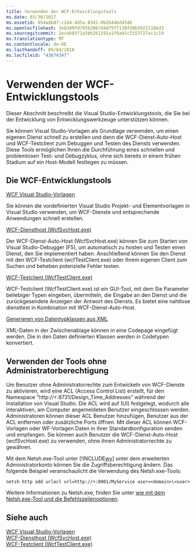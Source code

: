 ```yaml
---
title: Verwenden der WCF-Entwicklungstools
ms.date: 03/30/2017
ms.assetid: 054adb87-c244-4d5a-83d1-0b2b44bd454b
ms.openlocfilehash: 3eb349fd795b2067d4d75ff138fd9b5922110bd3
ms.sourcegitcommit: 2eceb05f1a5bb261291a1f6a91c5153727ac1c19
ms.translationtype: MT
ms.contentlocale: de-DE
ms.lasthandoff: 09/04/2018
ms.locfileid: "43674347"
---
```

# <a name="using-the-wcf-development-tools"></a>Verwenden der WCF-Entwicklungstools
Dieser Abschnitt beschreibt die Visual Studio-Entwicklungstools, die Sie bei der Entwicklung von Entwicklungswerkzeuge unterstützen können.  
  
 Sie können Visual Studio-Vorlagen als Grundlage verwenden, um einen eigenen Dienst schnell zu erstellen und dann die WCF-Dienst-Auto-Host und WCF-Testclient zum Debuggen und Testen des Diensts verwenden. Diese Tools ermöglichen Ihnen die Durchführung eines schnellen und problemlosen Test- und Debugzyklus, ohne sich bereits in einem frühen Stadium auf ein Host-Modell festlegen zu müssen.  
  
## <a name="the-wcf-developer-tools"></a>Die WCF-Entwicklungstools  
 [WCF Visual Studio-Vorlagen](../../../docs/framework/wcf/wcf-vs-templates.md)  
  
 Sie können die vordefinierten Visual Studio Projekt- und Elementvorlagen in Visual Studio verwenden, um WCF-Dienste und entsprechende Anwendungen schnell erstellen.  
  
 [WCF-Diensthost (WcfSvcHost.exe)](../../../docs/framework/wcf/wcf-service-host-wcfsvchost-exe.md)  
  
 Der WCF-Dienst-Auto-Host (WcfSvcHost.exe) können Sie zum Starten von Visual Studio-Debugger (F5), um automatisch zu hosten und Testen einen Dienst, den Sie implementiert haben. Anschließend können Sie den Dienst mit den WCF-Testclient (wcfTestClient.exe) oder Ihrem eigenen Client zum Suchen und beheben potenzielle Fehler testen.  
  
 [WCF-Testclient (WcfTestClient.exe)](../../../docs/framework/wcf/wcf-test-client-wcftestclient-exe.md)  
  
 WCF-Testclient (WcfTestClient.exe) ist ein GUI-Tool, mit dem Sie Parameter beliebiger Typen eingeben, übermitteln, die Eingabe an den Dienst und die zurückgesendete Anzeigen der Antwort des Diensts. Es bietet eine nahtlose diensttest in Kombination mit WCF-Dienst-Auto-Host.  
  
 [Generieren von Datentypklassen aus XML](../../../docs/framework/wcf/generating-data-type-classes-from-xml.md)  
  
 XML-Daten in der Zwischenablage können in eine Codepage eingefügt werden. Die in den Daten definierten Klassen werden in Codetypen konvertiert.  
  
## <a name="using-the-tools-without-administrator-privilege"></a>Verwenden der Tools ohne Administratorberechtigung  
 Um Benutzer ohne Administratorrechte zum Entwickeln von WCF-Dienste zu aktivieren, wird eine ACL (Access Control List) erstellt, für den Namespace "http://+:8731/Design_Time_Addresses" während der Installation von Visual Studio. Die ACL wird auf (UI) festgelegt, wodurch alle interaktiven, am Computer angemeldeten Benutzer eingeschlossen werden. Administratoren können dieser ACL Benutzer hinzufügen, Benutzer aus der ACL entfernen oder zusätzliche Ports öffnen. Mit dieser ACL können WCF-Vorlagen oder WF-Vorlagen Daten in ihrer Standardkonfiguration senden und empfangen. Sie können auch Benutzer die WCF-Dienst-Auto-Host (wcfSvcHost.exe) zu verwenden, ohne ihnen Administratorrechte zu gewähren.  
  
 Mit dem Netsh.exe-Tool unter [!INCLUDE[wv](../../../includes/wv-md.md)] unter dem erweiterten Administratorkonto können Sie die Zugriffsberechtigung ändern. Das folgende Beispiel veranschaulicht die Verwendung des Netsh.exe-Tools:  
  
```  
netsh http add urlacl url=http://+:8001/MyService user=<domain>\<user>  
```  
  
 Weitere Informationen zu Netsh.exe, finden Sie unter [wie mit dem Netsh.exe-Tool und die Befehlszeilenoptionen](https://go.microsoft.com/fwlink/?LinkId=97877).  
  
## <a name="see-also"></a>Siehe auch  
 [WCF Visual Studio-Vorlagen](../../../docs/framework/wcf/wcf-vs-templates.md)  
 [WCF-Diensthost (WcfSvcHost.exe)](../../../docs/framework/wcf/wcf-service-host-wcfsvchost-exe.md)  
 [WCF-Testclient (WcfTestClient.exe)](../../../docs/framework/wcf/wcf-test-client-wcftestclient-exe.md)

